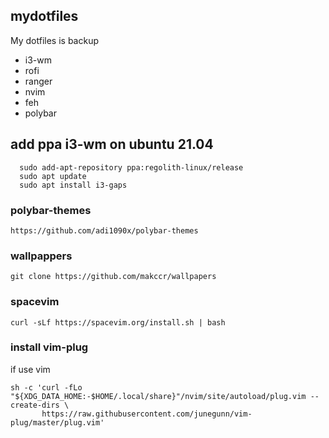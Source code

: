 ## mydotfiles
My dotfiles is  backup
- i3-wm 
- rofi
- ranger 
- nvim 
- feh
- polybar

## add ppa  i3-wm on ubuntu 21.04 
```
  sudo add-apt-repository ppa:regolith-linux/release
  sudo apt update
  sudo apt install i3-gaps
```
### polybar-themes 
```
https://github.com/adi1090x/polybar-themes
```
### wallpappers

```
git clone https://github.com/makccr/wallpapers
```
### spacevim 
```
curl -sLf https://spacevim.org/install.sh | bash
```

### install  vim-plug
if use vim 
```
sh -c 'curl -fLo "${XDG_DATA_HOME:-$HOME/.local/share}"/nvim/site/autoload/plug.vim --create-dirs \
       https://raw.githubusercontent.com/junegunn/vim-plug/master/plug.vim'
```

